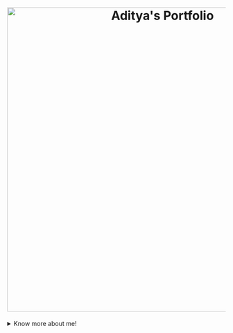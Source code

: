 <!-- Header -->
<h1 align="center"> 
  <a href="https://aditya-jambhale.vercel.app/">
    <img src="innovate.png" alt="Aditya's Portfolio" width="700px">
  </a> 
</h1>

<details>
 <summary>Know more about me!</summary>

## Hi there! 👋

I'm **Aditya Shankar Jambhale**, a Computer Engineer. I am passionate about backend development and love building efficient systems. Let's connect and create something amazing together!

## About Me

Currently based in **Navi-Mumbai**, I am a **Backend Developer** with a strong foundation in computer engineering. I am eager to learn and grow in the field of software development while contributing to exciting projects.

## Skills & Technologies

[![My Skills](https://skillicons.dev/icons?i=nodejs,react,mongodb,express,java,html,css,git,github,postman,tailwind,vercel,nextjs,supabase,firebase&perline=8)](https://skillicons.dev)

## GitHub Stats

- 📂 **Public Repositories:** ![Repos](https://img.shields.io/github/repos/Aditya-jambhale?style=social)
- 👥 **Followers:** ![Followers](https://img.shields.io/github/followers/Aditya-jambhale?style=social)
- 👤 **Following:** ![Following](https://img.shields.io/github/following/Aditya-jambhale?style=social)

![GitHub Stats](https://github-readme-stats.vercel.app/api?username=Aditya-jambhale&show_icons=true&hide_title=true&count_private=true&theme=radical)  
[![Top Langs](https://github-readme-stats.vercel.app/api/top-langs/?username=Aditya-jambhale&layout=compact&theme=dark)](https://github.com/anuraghazra/github-readme-stats)

## Connect with Me

<a href="https://www.linkedin.com/in/adityajambhale/" target="_blank" rel="noopener noreferrer">🔗 Linkedin</a> | 
<a href="https://twitter.com/AdityaJambhal18" target="_blank" rel="noopener noreferrer">🐦 Twitter</a> | 
<a href="https://www.instagram.com/_.adityeahhh/" target="_blank" rel="noopener noreferrer">📸 Instagram</a>
